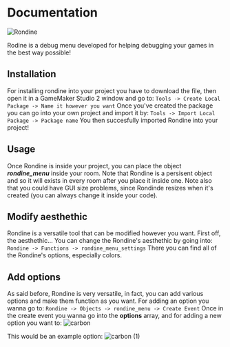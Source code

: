 # Documentation
![Rondine](https://user-images.githubusercontent.com/87675824/178851970-45570bf9-ac45-4047-90dd-36cb4ccceb03.png)

Rodine is a debug menu developed for helping debugging your games in the best way possible!

## Installation

For installing rondine into your project you have to download the file, then open it in a GameMaker Studio 2 window and go to:
```Tools -> Create Local Package -> Name it however you want```
Once you've created the package you can go into your own project and import it by:
```Tools -> Import Local Package -> Package name```
You then succesfully imported Rondine into your project!

## Usage
Once Rondine is inside your project, you can place the object ***rondine_menu*** inside your room.
Note that Rondine is a persisent object and so it will exists in every room after you place it inside one.
Note also that you could have GUI size problems, since Rondinde resizes when it's created (you can always change it inside your code).

## Modify aesthethic
Rondine is a versatile tool that can be modified however you want.
First off, the aesthethic... You can change the Rondine's aesthethic by going into:
```Rondine -> Functions -> rondine_menu_settings```
There you can find all of the Rondine's options, especially colors.

## Add options
As said before, Rondine is very versatile, in fact, you can add various options and make them function as you want.
For adding an option you wanna go to:
```Rondine -> Objects -> rondine_menu -> Create Event```
Once in the create event you wanna go into the **options** array, and for adding a new option you want to:
![carbon](https://user-images.githubusercontent.com/87675824/178851638-0165cb94-1e26-4bdd-b8e6-4e123434404d.png)

This would be an example option:
![carbon (1)](https://user-images.githubusercontent.com/87675824/178851856-66fa8097-1ef0-4529-913a-e5ae8187f39e.png)
